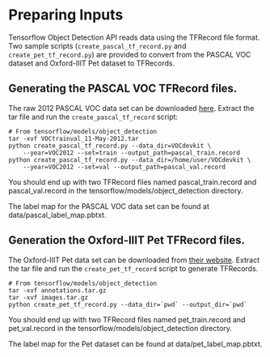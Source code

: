 # Preparing Inputs

Tensorflow Object Detection API reads data using the TFRecord file format. Two
sample scripts (`create_pascal_tf_record.py` and `create_pet_tf_record.py`) are
provided to convert from the PASCAL VOC dataset and Oxford-IIIT Pet dataset to
TFRecords.

## Generating the PASCAL VOC TFRecord files.

The raw 2012 PASCAL VOC data set can be downloaded
[here](http://host.robots.ox.ac.uk/pascal/VOC/voc2012/VOCtrainval_11-May-2012.tar).
Extract the tar file and run the `create_pascal_tf_record` script:

```
# From tensorflow/models/object_detection
tar -xvf VOCtrainval_11-May-2012.tar
python create_pascal_tf_record.py --data_dir=VOCdevkit \
    --year=VOC2012 --set=train --output_path=pascal_train.record
python create_pascal_tf_record.py --data_dir=/home/user/VOCdevkit \
    --year=VOC2012 --set=val --output_path=pascal_val.record
```

You should end up with two TFRecord files named pascal_train.record and
pascal_val.record in the tensorflow/models/object_detection directory.

The label map for the PASCAL VOC data set can be found at
data/pascal_label_map.pbtxt.

## Generation the Oxford-IIIT Pet TFRecord files.

The Oxford-IIIT Pet data set can be downloaded from
[their website](http://www.robots.ox.ac.uk/~vgg/data/pets/). Extract the tar
file and run the `create_pet_tf_record` script to generate TFRecords.

```
# From tensorflow/models/object_detection
tar -xvf annotations.tar.gz
tar -xvf images.tar.gz
python create_pet_tf_record.py --data_dir=`pwd` --output_dir=`pwd`
```

You should end up with two TFRecord files named pet_train.record and
pet_val.record in the tensorflow/models/object_detection directory.

The label map for the Pet dataset can be found at data/pet_label_map.pbtxt.
